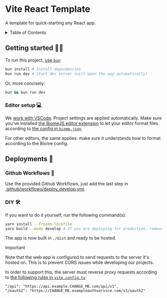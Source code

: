 # Vite React Template

A template for quick-starting any React app.

<details>
<summary>Table of Contents</summary>

- [Vite React Template](#vite-react-template)
  - [Getting started 🏃‍♂️](#getting-started-️)
    - [Editor setup 💻](#editor-setup-)
  - [Deployments 🚀](#deployments-)
    - [Github Workflows 🔁](#github-workflows-)
    - [DIY 🛠️](#diy-️)
</details>

## Getting started 🏃‍♂️

To run this project, [use `bun`](https://bun.sh/):

```sh
bun install # Install dependencies
bun run dev # Start dev server (will open the app automatically)
```

Or, more concisely:
```sh
bun && bun run dev
```

### Editor setup 💻
We [work with VSCode](https://code.visualstudio.com/). Project settings are applied automatically. Make sure you've installed [the BiomeJS editor extension](https://marketplace.visualstudio.com/items?itemName=biomejs.biome) to let your editor format files according to [the config in `biome.json`](./biome.json).

For other editors, the same applies: make sure it understands how to format according to the Biome config.

## Deployments 🚀

### Github Workflows 🔁
Use the provided Github Workflows, just add the last step in [.github/workflows/deploy_develop.yml](.github/workflows/deploy_develop.yml).

### DIY 🛠️
If you want to do it yourself, run the following command(s):
```sh
yarn install --frozen-lockfile
yarn build --mode develop # If you are deploying for production, remove the mode parameter
```

The app is now built in `./dist` and ready to be hosted.

> [!IMPORTANT]
> Note that the web app is configured to send requests to the server it's hosted on. This is to prevent CORS issues while developing our projects.
> 
> In order to support this, the server must reverse proxy requests according to [the following rules in `vite.config.ts`](./vite.config.ts):

```
"/api": "https://api.example.CHANGE_ME.com/api/v1",
"/oauth2": "https://CHANGE_ME.exampleauthservice.com/v3/oauth2"
```